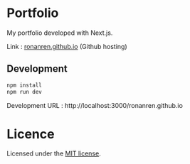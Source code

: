 # Portfolio

My portfolio developed with Next.js.

Link : [ronanren.github.io](https://ronanren.github.io) (Github hosting)

## Development

```bash
npm install
npm run dev
```

Development URL : http://localhost:3000/ronanren.github.io

# Licence

Licensed under the 
<a href="https://github.com/ronanren/ronanren.github.io/blob/master/LICENSE" target="_blank">MIT license</a>.
